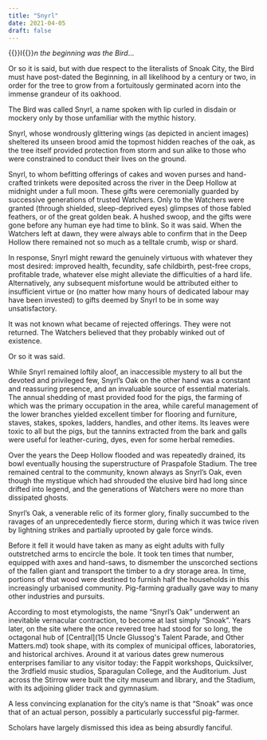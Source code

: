 ```yaml
---
title: "Snyrl"
date: 2021-04-05
draft: false
---
```


{{<glyph>}}I{{</glyph>}}*n the beginning was the Bird*…

Or so it is said, but with due respect to the literalists of Snoak City, the Bird must have post-dated the Beginning, in all likelihood by a century or two, in order for the tree to grow from a fortuitously germinated acorn into the immense grandeur of its oakhood.

The Bird was called Snyrl, a name spoken with lip curled in disdain or mockery only by those unfamiliar with the mythic history.

Snyrl, whose wondrously glittering wings (as depicted in ancient images) sheltered its unseen brood amid the topmost hidden reaches of the oak, as the tree itself provided protection from storm and sun alike to those who were constrained to conduct their lives on the ground.

Snyrl, to whom befitting offerings of cakes and woven purses and hand-crafted trinkets were deposited across the river in the Deep Hollow at midnight under a full moon. These gifts were ceremonially guarded by successive generations of trusted Watchers. Only to the Watchers were granted (through shielded, sleep-deprived eyes) glimpses of those fabled feathers, or of the great golden beak. A hushed swoop, and the gifts were gone before any human eye had time to blink. So it was said. When the Watchers left at dawn, they were always able to confirm that in the Deep Hollow there remained not so much as a telltale crumb, wisp or shard.

In response, Snyrl might reward the genuinely virtuous with whatever they most desired: improved health, fecundity, safe childbirth, pest-free crops, profitable trade, whatever else might alleviate the difficulties of a hard life. Alternatively, any subsequent misfortune would be attributed either to insufficient virtue or (no matter how many hours of dedicated labour may have been invested) to gifts deemed by Snyrl to be in some way unsatisfactory.

It was not known what became of rejected offerings. They were not returned. The Watchers believed that they probably winked out of existence.

Or so it was said.

While Snyrl remained loftily aloof, an inaccessible mystery to all but the devoted and privileged few, Snyrl’s Oak on the other hand was a constant and reassuring presence, and an invaluable source of essential materials. The annual shedding of mast provided food for the pigs, the farming of which was the primary occupation in the area, while careful management of the lower branches yielded excellent timber for flooring and furniture, staves, stakes, spokes, ladders, handles, and other items. Its leaves were toxic to all but the pigs, but the tannins extracted from the bark and galls were useful for leather-curing, dyes, even for some herbal remedies.

Over the years the Deep Hollow flooded and was repeatedly drained, its bowl eventually housing the superstructure of Praspafole Stadium. The tree remained central to the community, known always as Snyrl’s Oak, even though the mystique which had shrouded the elusive bird had long since drifted into legend, and the generations of Watchers were no more than dissipated ghosts.

Snyrl’s Oak, a venerable relic of its former glory, finally succumbed to the ravages of an unprecedentedly fierce storm, during which it was twice riven by lightning strikes and partially uprooted by gale force winds.

Before it fell it would have taken as many as eight adults with fully outstretched arms to encircle the bole. It took ten times that number, equipped with axes and hand-saws, to dismember the unscorched sections of the fallen giant and transport the timber to a dry storage area. In time, portions of that wood were destined to furnish half the households in this increasingly urbanised community. Pig-farming gradually gave way to many other industries and pursuits.

According to most etymologists, the name “Snyrl’s Oak” underwent an inevitable vernacular contraction, to become at last simply “Snoak”. Years later, on the site where the once revered tree had stood for so long, the octagonal hub of [Central](15 Uncle Glussog's Talent Parade, and Other Matters.md) took shape, with its complex of municipal offices, laboratories, and historical archives. Around it at various dates grew numerous enterprises familiar to any visitor today: the Fappit workshops, Quicksilver, the 3rdfield music studios, Sparagulan College, and the Auditorium. Just across the Stirrow were built the city museum and library, and the Stadium, with its adjoining glider track and gymnasium.

A less convincing explanation for the city’s name is that “Snoak” was once that of an actual person, possibly a particularly successful pig-farmer.

Scholars have largely dismissed this idea as being absurdly fanciful.